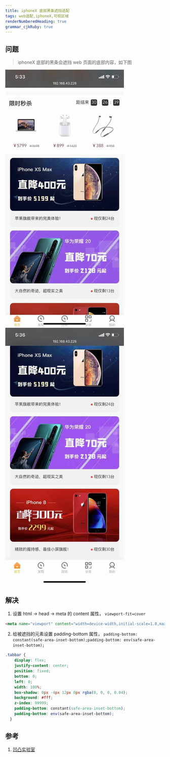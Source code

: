 ```yaml
---
title: iphoneX 底部黑条遮挡适配
tags: web适配,iphoneX,可视区域
renderNumberedHeading: true
grammar_cjkRuby: true
---
```


## 问题

>iphoneX 底部的黑条会遮挡 web 页面的底部内容，如下图

<img src="./images/1573724282561.png" title="问题" width="375" />
<img src="./images/3131573724214_.pic.jpg" title="解决后" width="375" />


## 解决

 1. 设置 html -> head -> meta 的 content 属性， `viewport-fit=cover`


 ```html
 <meta name="viewport" content="width=device-width,initial-scale=1.0,maximum-scale=1.0,minimum-scale=1.0,user-scalable=no,viewport-fit=cover"  />
```

 2. 给被遮挡的元素设置 padding-bottom 属性， `padding-bottom: constant(safe-area-inset-bottom);padding-bottom: env(safe-area-inset-bottom);`

```css
.tabbar {
	display: flex;
	justify-content: center;
    position: fixed;
    bottom: 0;
    left: 0;
  	width: 100%;
  	box-shadow: 0px -4px 12px 0px rgba(0, 0, 0, 0.04);
  	background: #fff;
    z-index: 99999;
  	padding-bottom: constant(safe-area-inset-bottom);
  	padding-bottom: env(safe-area-inset-bottom);
  }
```


## 参考

 1. [凹凸实验室](https://aotu.io/notes/2017/11/27/iphonex/index.html)